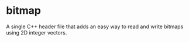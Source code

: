 # bitmap
A single C++ header file that adds an easy way to read and write bitmaps using 2D integer vectors.
